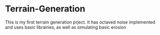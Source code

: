 # Terrain-Generation
This is my first terrain generation prject. It has octaved noise implemented and uses basic librairies, as well as simulating basic erosion
